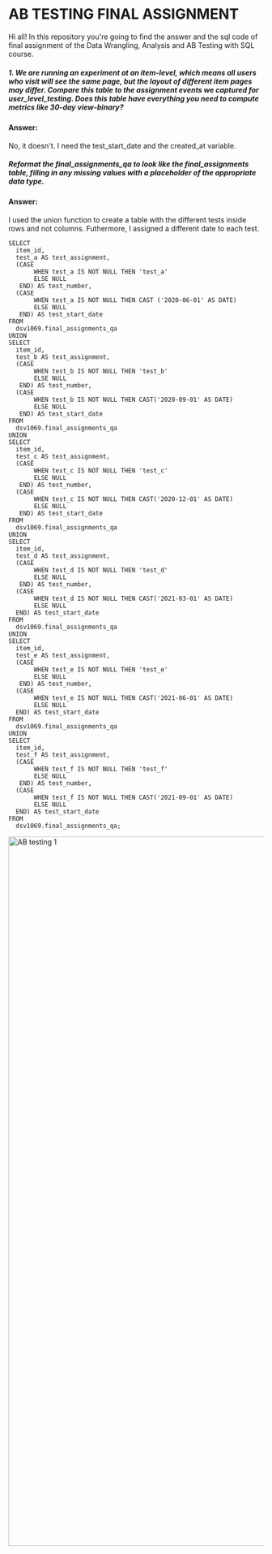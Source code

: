  # AB TESTING FINAL ASSIGNMENT

 Hi all! In this repository you're going to find the answer and the sql code of final assignment of the Data Wrangling, Analysis and AB Testing with SQL course.
 
##### 1. We are running an experiment at an item-level, which means all users who visit will see the same page, but the layout of different item pages may differ. Compare this table to the assignment events we captured for user_level_testing. Does this table have everything you need to compute metrics like 30-day view-binary?
#### Answer: 
No, it doesn't. I need the test_start_date and the created_at variable.

##### Reformat the final_assignments_qa to look like the final_assignments table, filling in any missing values with a placeholder of the appropriate data type.
#### Answer:
I used the union function to create a table with the different tests inside rows and not columns. Futhermore, I assigned a different date to each test.

```
SELECT 
  item_id,
  test_a AS test_assignment,
  (CASE
       WHEN test_a IS NOT NULL THEN 'test_a'
       ELSE NULL
   END) AS test_number,
  (CASE
       WHEN test_a IS NOT NULL THEN CAST ('2020-06-01' AS DATE)
       ELSE NULL
   END) AS test_start_date
FROM 
  dsv1069.final_assignments_qa
UNION
SELECT
  item_id,
  test_b AS test_assignment,
  (CASE
       WHEN test_b IS NOT NULL THEN 'test_b'
       ELSE NULL
   END) AS test_number,
  (CASE
       WHEN test_b IS NOT NULL THEN CAST('2020-09-01' AS DATE)
       ELSE NULL
   END) AS test_start_date
FROM 
  dsv1069.final_assignments_qa
UNION
SELECT 
  item_id,
  test_c AS test_assignment,
  (CASE
       WHEN test_c IS NOT NULL THEN 'test_c'
       ELSE NULL
   END) AS test_number,
  (CASE
       WHEN test_c IS NOT NULL THEN CAST('2020-12-01' AS DATE)
       ELSE NULL
   END) AS test_start_date
FROM 
  dsv1069.final_assignments_qa
UNION
SELECT 
  item_id,
  test_d AS test_assignment,
  (CASE
       WHEN test_d IS NOT NULL THEN 'test_d'
       ELSE NULL
   END) AS test_number,
  (CASE
       WHEN test_d IS NOT NULL THEN CAST('2021-03-01' AS DATE)
       ELSE NULL
  END) AS test_start_date
FROM 
  dsv1069.final_assignments_qa
UNION
SELECT 
  item_id,
  test_e AS test_assignment,
  (CASE
       WHEN test_e IS NOT NULL THEN 'test_e'
       ELSE NULL
   END) AS test_number,
  (CASE
       WHEN test_e IS NOT NULL THEN CAST('2021-06-01' AS DATE)
       ELSE NULL
  END) AS test_start_date
FROM 
  dsv1069.final_assignments_qa
UNION
SELECT 
  item_id,
  test_f AS test_assignment,
  (CASE
       WHEN test_f IS NOT NULL THEN 'test_f'
       ELSE NULL
   END) AS test_number,
  (CASE
       WHEN test_f IS NOT NULL THEN CAST('2021-09-01' AS DATE)
       ELSE NULL
  END) AS test_start_date
FROM 
  dsv1069.final_assignments_qa;
```
<img width="1398" alt="AB testing 1" src="https://github.com/anfezabu/SQL_Projects/assets/164940373/70512ea3-5c40-4e0d-99e0-79039cd78e7c">
